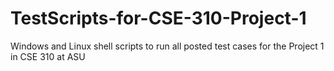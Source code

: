 # TestScripts-for-CSE-310-Project-1
Windows and Linux shell scripts to run all posted test cases for the Project 1 in CSE 310 at ASU
